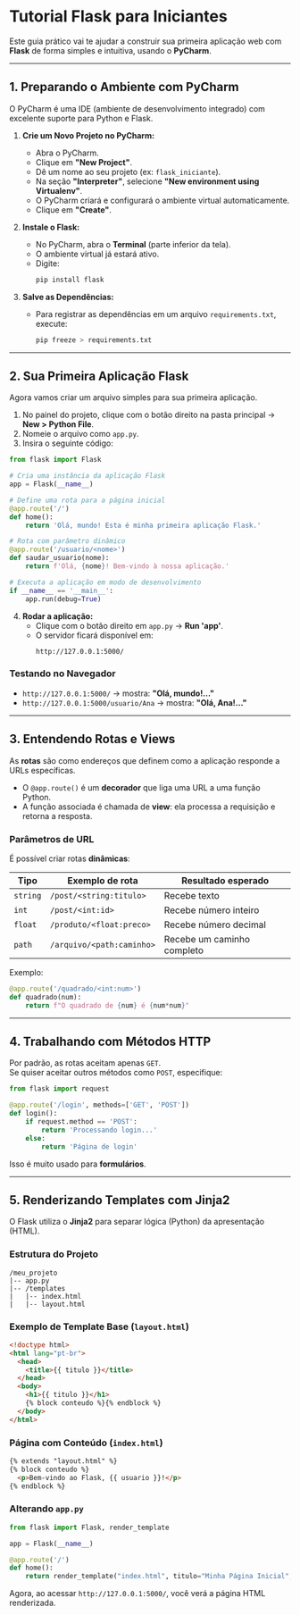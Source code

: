 # Tutorial Flask para Iniciantes

Este guia prático vai te ajudar a construir sua primeira aplicação web com **Flask** de forma simples e intuitiva, usando o **PyCharm**.

---

## 1. Preparando o Ambiente com PyCharm

O PyCharm é uma IDE (ambiente de desenvolvimento integrado) com excelente suporte para Python e Flask.

1. **Crie um Novo Projeto no PyCharm:**  
   - Abra o PyCharm.  
   - Clique em **"New Project"**.  
   - Dê um nome ao seu projeto (ex: `flask_iniciante`).  
   - Na seção **"Interpreter"**, selecione **"New environment using Virtualenv"**.  
   - O PyCharm criará e configurará o ambiente virtual automaticamente.  
   - Clique em **"Create"**.

2. **Instale o Flask:**  
   - No PyCharm, abra o **Terminal** (parte inferior da tela).  
   - O ambiente virtual já estará ativo.  
   - Digite:  
     ```bash
     pip install flask
     ```

3. **Salve as Dependências:**  
   - Para registrar as dependências em um arquivo `requirements.txt`, execute:  
     ```bash
     pip freeze > requirements.txt
     ```

---

## 2. Sua Primeira Aplicação Flask

Agora vamos criar um arquivo simples para sua primeira aplicação.

1. No painel do projeto, clique com o botão direito na pasta principal → **New > Python File**.  
2. Nomeie o arquivo como `app.py`.  
3. Insira o seguinte código:

```python
from flask import Flask

# Cria uma instância da aplicação Flask
app = Flask(__name__)

# Define uma rota para a página inicial
@app.route('/')
def home():
    return 'Olá, mundo! Esta é minha primeira aplicação Flask.'

# Rota com parâmetro dinâmico
@app.route('/usuario/<nome>')
def saudar_usuario(nome):
    return f'Olá, {nome}! Bem-vindo à nossa aplicação.'

# Executa a aplicação em modo de desenvolvimento
if __name__ == '__main__':
    app.run(debug=True)
```

4. **Rodar a aplicação:**  
   - Clique com o botão direito em `app.py` → **Run 'app'**.  
   - O servidor ficará disponível em:  
     ```
     http://127.0.0.1:5000/
     ```

### Testando no Navegador
- `http://127.0.0.1:5000/` → mostra: **"Olá, mundo!..."**  
- `http://127.0.0.1:5000/usuario/Ana` → mostra: **"Olá, Ana!..."**

---

## 3. Entendendo Rotas e Views

As **rotas** são como endereços que definem como a aplicação responde a URLs específicas.  
- O `@app.route()` é um **decorador** que liga uma URL a uma função Python.  
- A função associada é chamada de **view**: ela processa a requisição e retorna a resposta.

### Parâmetros de URL
É possível criar rotas **dinâmicas**:

| Tipo     | Exemplo de rota | Resultado esperado |
|----------|----------------|--------------------|
| `string` | `/post/<string:titulo>` | Recebe texto |
| `int`    | `/post/<int:id>` | Recebe número inteiro |
| `float`  | `/produto/<float:preco>` | Recebe número decimal |
| `path`   | `/arquivo/<path:caminho>` | Recebe um caminho completo |

Exemplo:
```python
@app.route('/quadrado/<int:num>')
def quadrado(num):
    return f"O quadrado de {num} é {num*num}"
```

---

## 4. Trabalhando com Métodos HTTP

Por padrão, as rotas aceitam apenas `GET`.  
Se quiser aceitar outros métodos como `POST`, especifique:

```python
from flask import request

@app.route('/login', methods=['GET', 'POST'])
def login():
    if request.method == 'POST':
        return 'Processando login...'
    else:
        return 'Página de login'
```

Isso é muito usado para **formulários**.

---

## 5. Renderizando Templates com Jinja2

O Flask utiliza o **Jinja2** para separar lógica (Python) da apresentação (HTML).

### Estrutura do Projeto
```
/meu_projeto
|-- app.py
|-- /templates
|   |-- index.html
|   |-- layout.html
```

### Exemplo de Template Base (`layout.html`)
```html
<!doctype html>
<html lang="pt-br">
  <head>
    <title>{{ titulo }}</title>
  </head>
  <body>
    <h1>{{ titulo }}</h1>
    {% block conteudo %}{% endblock %}
  </body>
</html>
```

### Página com Conteúdo (`index.html`)
```html
{% extends "layout.html" %}
{% block conteudo %}
  <p>Bem-vindo ao Flask, {{ usuario }}!</p>
{% endblock %}
```

### Alterando `app.py`
```python
from flask import Flask, render_template

app = Flask(__name__)

@app.route('/')
def home():
    return render_template("index.html", titulo="Minha Página Inicial", usuario="Carlos")
```

Agora, ao acessar `http://127.0.0.1:5000/`, você verá a página HTML renderizada.

